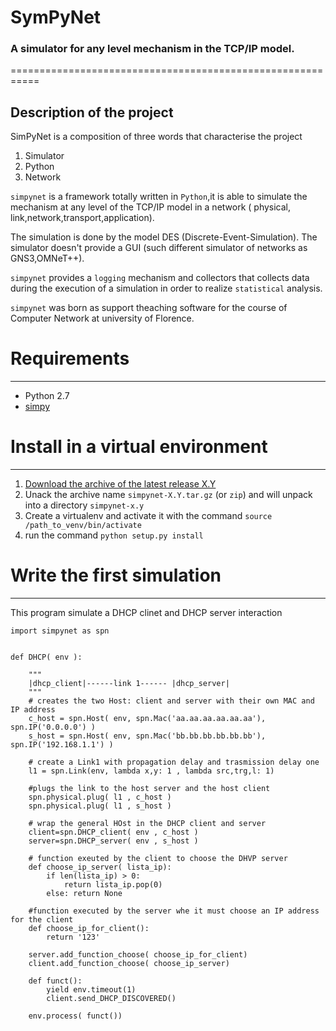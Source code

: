 

# SymPyNet 
### A simulator for any level mechanism in the TCP/IP model.
===========================================================

Description of the project
--------------------------

SimPyNet is a composition of three words that characterise the project

1. Simulator
2. Python
3. Network

`simpynet` is a framework totally written in `Python`,it is able to simulate the mechanism at any level of the TCP/IP model in a network ( physical, link,network,transport,application).

The simulation is done by  the model DES (Discrete-Event-Simulation).
The simulator doesn't provide a GUI (such different simulator of networks as GNS3,OMNeT++).

`simpynet` provides a `logging` mechanism  and collectors that collects data during the execution of a simulation in order to realize `statistical`  analysis.

`simpynet` was born  as support theaching software for the course of Computer Network at university of Florence.

# Requirements
--------------------------
* Python 2.7
* [simpy](http://simpy.readthedocs.org/en/latest/simpy_intro/installation.html)


# Install in a virtual environment
---------------------------------

1. [Download the  archive of the latest release X.Y](https://github.com/dido18/spn/releases)
2. Unack the archive name `simpynet-X.Y.tar.gz` (or `zip`) and will unpack into a directory `simpynet-x.y`
3. Create a virtualenv and activate it with the command ``` source /path_to_venv/bin/activate ```
4. run the command ```python setup.py install ```


# Write the first simulation
--------------------------
This program simulate a DHCP clinet and DHCP server interaction
```
import simpynet as spn


def DHCP( env ):

    """
    |dhcp_client|------link 1------ |dhcp_server|
    """
    # creates the two Host: client and server with their own MAC and IP address
    c_host = spn.Host( env, spn.Mac('aa.aa.aa.aa.aa.aa'),  spn.IP('0.0.0.0') )
    s_host = spn.Host( env, spn.Mac('bb.bb.bb.bb.bb.bb'),  spn.IP('192.168.1.1') )
    
    # create a Link1 with propagation delay and trasmission delay one
    l1 = spn.Link(env, lambda x,y: 1 , lambda src,trg,l: 1)
    
    #plugs the link to the host server and the host client
    spn.physical.plug( l1 , c_host )
    spn.physical.plug( l1 , s_host )

    # wrap the general HOst in the DHCP client and server
    client=spn.DHCP_client( env , c_host )
    server=spn.DHCP_server( env , s_host )

    # function exeuted by the client to choose the DHVP server
    def choose_ip_server( lista_ip):
        if len(lista_ip) > 0:
            return lista_ip.pop(0)
        else: return None
    
    #function executed by the server whe it must choose an IP address for the client
    def choose_ip_for_client():
        return '123'

    server.add_function_choose( choose_ip_for_client)
    client.add_function_choose( choose_ip_server)

    def funct():
        yield env.timeout(1)
        client.send_DHCP_DISCOVERED()

    env.process( funct())
```

